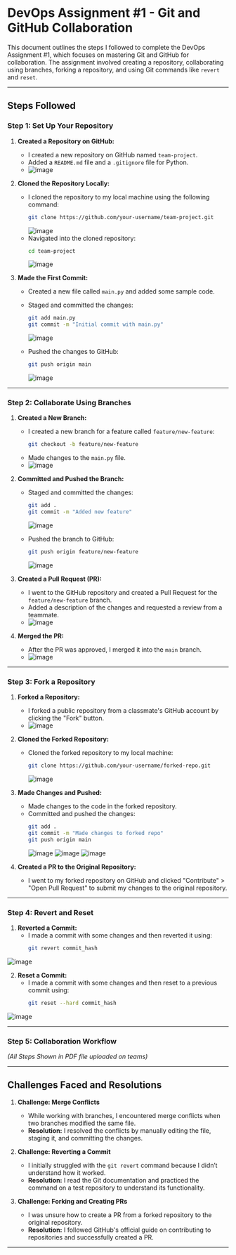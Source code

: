 # DevOps Assignment #1 - Git and GitHub Collaboration

This document outlines the steps I followed to complete the DevOps Assignment #1, which focuses on mastering Git and GitHub for collaboration. The assignment involved creating a repository, collaborating using branches, forking a repository, and using Git commands like `revert` and `reset`.

---

## Steps Followed

### Step 1: Set Up Your Repository

1. **Created a Repository on GitHub:**
   - I created a new repository on GitHub named `team-project`.
   - Added a `README.md` file and a `.gitignore` file for Python.
   - ![image](https://github.com/user-attachments/assets/9cdbf1b7-f8c7-4d29-923a-2c01d035df87)


2. **Cloned the Repository Locally:**
   - I cloned the repository to my local machine using the following command:
     ```bash
     git clone https://github.com/your-username/team-project.git
     ```
     ![image](https://github.com/user-attachments/assets/dfafe15b-099a-45f5-b14d-528f7dead3bb)
   - Navigated into the cloned repository:
     ```bash
     cd team-project
     ```
     ![image](https://github.com/user-attachments/assets/5b21bb9d-3c15-4175-b13a-ae9e0737a944)


3. **Made the First Commit:**
   - Created a new file called `main.py` and added some sample code.
   - Staged and committed the changes:
     ```bash
     git add main.py
     git commit -m "Initial commit with main.py"
     ```
     ![image](https://github.com/user-attachments/assets/636ccfc2-6480-443b-acf8-6b6fbf8e13da)
    
   - Pushed the changes to GitHub:
     ```bash
     git push origin main
     ```
      ![image](https://github.com/user-attachments/assets/75471816-5b00-4aaa-a7e5-5113823666d1)


---

### Step 2: Collaborate Using Branches

1. **Created a New Branch:**
   - I created a new branch for a feature called `feature/new-feature`:
     ```bash
     git checkout -b feature/new-feature
     ```
   - Made changes to the `main.py` file.
   - ![image](https://github.com/user-attachments/assets/706f8491-2273-4a15-96b3-24e38d15399c)


2. **Committed and Pushed the Branch:**
   - Staged and committed the changes:
     ```bash
     git add .
     git commit -m "Added new feature"
     ```
     ![image](https://github.com/user-attachments/assets/7826a252-b6e5-44f5-b3a6-b4175cebafc9)

   - Pushed the branch to GitHub:
     ```bash
     git push origin feature/new-feature
     ```
     ![image](https://github.com/user-attachments/assets/a27536af-a370-4921-9fc5-3fae341784de)


3. **Created a Pull Request (PR):**
   - I went to the GitHub repository and created a Pull Request for the `feature/new-feature` branch.
   - Added a description of the changes and requested a review from a teammate.
   - ![image](https://github.com/user-attachments/assets/aa2e455e-5d99-48ff-9ef1-d1f23940a313)


4. **Merged the PR:**
   - After the PR was approved, I merged it into the `main` branch.
   - ![image](https://github.com/user-attachments/assets/350d11d4-4143-422e-a330-f865a937b168)


---


### Step 3: Fork a Repository

1. **Forked a Repository:**
   - I forked a public repository from a classmate's GitHub account by clicking the "Fork" button.
   - ![image](https://github.com/user-attachments/assets/2d5394fd-2a23-488d-89fc-1c63c413f00c)


2. **Cloned the Forked Repository:**
   - Cloned the forked repository to my local machine:
     ```bash
     git clone https://github.com/your-username/forked-repo.git
     ```
     ![image](https://github.com/user-attachments/assets/37e7650b-08f0-45a2-9bc3-ada68bb29949)


3. **Made Changes and Pushed:**
   - Made changes to the code in the forked repository.
   - Committed and pushed the changes:
     ```bash
     git add .
     git commit -m "Made changes to forked repo"
     git push origin main
     ```
     ![image](https://github.com/user-attachments/assets/5adea1e3-aea3-41bc-a311-34f03dacdd8a)
     ![image](https://github.com/user-attachments/assets/2c9c9999-9b53-44ae-95a9-7e07436c376d)
     ![image](https://github.com/user-attachments/assets/b5d2101d-9797-46c6-bd8b-85262256378b)

4. **Created a PR to the Original Repository:**
   - I went to my forked repository on GitHub and clicked "Contribute" > "Open Pull Request" to submit my changes to the original repository.

---

### Step 4: Revert and Reset

1. **Reverted a Commit:**
   - I made a commit with some changes and then reverted it using:
     ```bash
     git revert commit_hash
     ```
![image](https://github.com/user-attachments/assets/067bcf25-57f3-4d66-a667-252db726e57a)

2. **Reset a Commit:**
   - I made a commit with some changes and then reset to a previous commit using:
     ```bash
     git reset --hard commit_hash
     ```
![image](https://github.com/user-attachments/assets/7a0b04d8-699a-4565-8c72-490d3154ef2d)

---

### Step 5: Collaboration Workflow

*(All Steps Shown in PDF file uploaded on teams)*

---


## Challenges Faced and Resolutions

1. **Challenge: Merge Conflicts**
   - While working with branches, I encountered merge conflicts when two branches modified the same file.
   - **Resolution:** I resolved the conflicts by manually editing the file, staging it, and committing the changes.

2. **Challenge: Reverting a Commit**
   - I initially struggled with the `git revert` command because I didn’t understand how it worked.
   - **Resolution:** I read the Git documentation and practiced the command on a test repository to understand its functionality.

3. **Challenge: Forking and Creating PRs**
   - I was unsure how to create a PR from a forked repository to the original repository.
   - **Resolution:** I followed GitHub's official guide on contributing to repositories and successfully created a PR.

---

